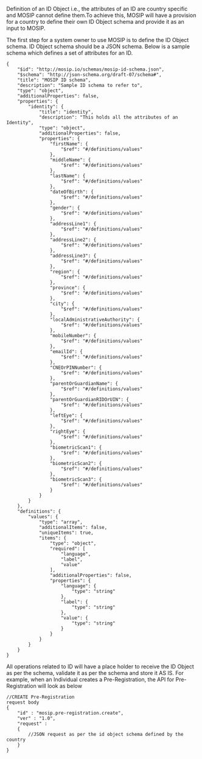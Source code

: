 Definition of an ID Object i.e., the attributes of an ID are country specific and MOSIP cannot define them.To achieve this, MOSIP will have a provision for a country to define their own ID Object schema and provide it as an input to MOSIP. 

The first step for a system owner to use MOSIP is to define the ID Object schema. ID Object schema should be a JSON schema. Below is a sample schema which defines a set of attributes for an ID. 

```
{
	"$id": "http://mosip.io/schemas/mosip-id-schema.json",
	"$schema": "http://json-schema.org/draft-07/schema#",
	"title": "MOSIP ID schema",
	"description": "Sample ID schema to refer to",
	"type": "object",
	"additionalProperties": false,
	"properties": {
		"identity": {
			"title": "identity",
			"description": "This holds all the attributes of an Identity",
			"type": "object",
			"additionalProperties": false,
			"properties": {
				"firstName": {
					"$ref": "#/definitions/values"
				},
				"middleName": {
					"$ref": "#/definitions/values"
				},
				"lastName": {
					"$ref": "#/definitions/values"
				},
				"dateOfBirth": {
					"$ref": "#/definitions/values"
				},
				"gender": {
					"$ref": "#/definitions/values"
				},
				"addressLine1": {
					"$ref": "#/definitions/values"
				},
				"addressLine2": {
					"$ref": "#/definitions/values"
				},
				"addressLine3": {
					"$ref": "#/definitions/values"
				},
				"region": {
					"$ref": "#/definitions/values"
				},
				"province": {
					"$ref": "#/definitions/values"
				},
				"city": {
					"$ref": "#/definitions/values"
				},
				"localAdministrativeAuthority": {
					"$ref": "#/definitions/values"
				},
				"mobileNumber": {
					"$ref": "#/definitions/values"
				},
				"emailId": {
					"$ref": "#/definitions/values"
				},
				"CNEOrPINNumber": {
					"$ref": "#/definitions/values"
				},
				"parentOrGuardianName": {
					"$ref": "#/definitions/values"
				},
				"parentOrGuardianRIDOrUIN": {
					"$ref": "#/definitions/values"
				},
				"leftEye": {
					"$ref": "#/definitions/values"
				},
				"rightEye": {
					"$ref": "#/definitions/values"
				},
				"biometricScan1": {
					"$ref": "#/definitions/values"
				},
				"biometricScan2": {
					"$ref": "#/definitions/values"
				},
				"biometricScan3": {
					"$ref": "#/definitions/values"
				}
			}
		}
	},
	"definitions": {
		"values": {
			"type": "array",
			"additionalItems": false,
			"uniqueItems": true,
			"items": {
				"type": "object",
				"required": [
					"language",
					"label",
					"value"
				],
				"additionalProperties": false,
				"properties": {
					"language": {
						"type": "string"
					},
					"label": {
						"type": "string"
					},
					"value": {
						"type": "string"
					}
				}
			}
		}
	}
}
```
All operations related to ID will have a place holder to receive the ID Object as per the schema, validate it as per the schema and store it AS IS. For example, when an Individual creates a Pre-Registration, the API for Pre-Registration will look as below

```
//CREATE Pre-Registration
request body
{
	"id" : "mosip.pre-registration.create",
	"ver" : "1.0",	
	"request" : 
	{
		//JSON request as per the id object schema defined by the country				
	}
}
```